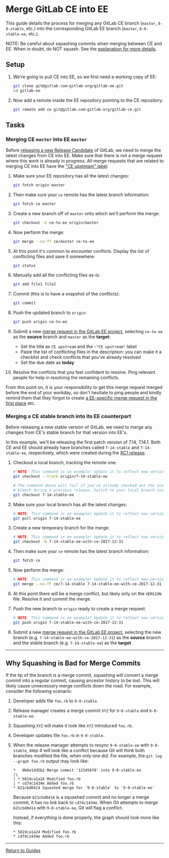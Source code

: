 # Merge GitLab CE into EE

This guide details the process for merging any GitLab CE branch (`master`, `8-0-stable`,
etc.) into the corresponding GitLab EE branch (`master`, `8-0-stable-ee`, etc.).

NOTE: Be careful about squashing commits when merging between CE and EE. When
in doubt, do NOT squash. See the [explanation for more
details](#why-squashing-is-bad-for-merge-commits).

## Setup

1. We're going to pull CE into EE, so we first need a working copy of EE:

    ```sh
    git clone git@gitlab.com:gitlab-org/gitlab-ee.git
    cd gitlab-ee
    ```

1. Now add a remote inside the EE repository pointing to the CE repository:

    ```sh
    git remote add ce git@gitlab.com:gitlab-org/gitlab-ce.git
    ```

## Tasks

### Merging CE `master` into EE `master`

Before [releasing a new Release Candidate](release-candidates.md) of GitLab, we
need to merge the latest changes from CE into EE. Make sure that there is not a
merge request where this work is already in progress. All merge requests that
are related to merging CE into EE have the ["CE upstream" label][upstream label].

1. Make sure your EE repository has all the latest changes:

    ```sh
    git fetch origin master
    ```

1. Then make sure your `ce` remote has the latest branch information:

    ```sh
    git fetch ce master
    ```

1. Create a new branch off of `master` onto which we'll perform the merge:

    ```sh
    git checkout -b ce-to-ee origin/master
    ```

1. Now perform the merge:

    ```sh
    git merge --no-ff ce/master ce-to-ee
    ```

1. At this point it's common to encounter conflicts. Display the list of
  conflicting files and save it somewhere:

    ```sh
    git status
    ```

1. Manually add all the conflicting files as-is:

    ```sh
    git add file1 file2
    ```

1. Commit (this is to have a snapshot of the conflicts):

    ```sh
    git commit
    ```

1. Push the updated branch to `origin`:

    ```sh
    git push origin ce-to-ee
    ```

1. Submit a new [merge request in the GitLab EE project], selecting `ce-to-ee`
   as the **source** branch and `master` as the **target**:
   - Set the title as `CE upstream` and the `~"CE upstream"` label
   - Paste the list of conflicting files in the description: you can make it a
     checklist and check conflicts that you've already resolved
   - Set the due date as **today**

1. Resolve the conflicts that you feel confident to resolve. 
   Ping relevant people for help in resolving the remaining conflicts.
   

From this point on, it is your responsibility to get this merge request merged
before the end of your workday, so don't hesitate to ping people and kindly
remind them that they forgot to create
[a EE-specific merge request in the first place] etc.

[merge request in the GitLab EE project]: https://gitlab.com/gitlab-org/gitlab-ee/merge_requests
[upstream label]: https://gitlab.com/gitlab-org/gitlab-ee/merge_requests?label_name%5B%5D=CE+upstream&scope=all&sort=id_desc&state=opened
[a EE-specific merge request in the first place]: https://docs.gitlab.com/ce/development/limit_ee_conflicts.html

### Merging a CE stable branch into its EE counterpart

Before releasing a new stable version of GitLab, we need to merge any changes
from CE's stable branch for that version into EE's.

In this example, we'll be releasing the first patch version of 7.14, 7.14.1.
Both CE and EE should already have branches called `7-14-stable` and
`7-14-stable-ee`, respectively, which were created during the
[RC1 release](release-candidates.md#4-tag-the-rc1-version).

1. Checkout a local branch, tracking the remote one:

    ```sh
    # NOTE: This command is an example! Update it to reflect new version numbers.
    git checkout --track origin/7-14-stable-ee

    # The command above will fail if you've already checked out the stable
    # branch during a previous release. Switch to your local branch instead:
    git checkout 7-14-stable-ee
    ```

1. Make sure your local branch has all the latest changes:

    ```sh
    # NOTE: This command is an example! Update it to reflect new version numbers.
    git pull origin 7-14-stable-ee
    ```

1. Create a new temporary branch for the merge:

    ```sh
    # NOTE: This command is an example! Update it to reflect new version and date
    git checkout -b 7-14-stable-ee-with-ce-2017-12-31
    ```

1. Then make sure your `ce` remote has the latest branch information:

    ```sh
    git fetch ce
    ```

1. Now perform the merge:

    ```sh
    # NOTE: This command is an example! Update it to reflect new version numbers and date.
    git merge --no-ff ce/7-14-stable 7-14-stable-ee-with-ce-2017-12-31
    ```

1. At this point there will be a merge conflict, but likely only on the
   `VERSION` file. Resolve it and commit the merge.

1. Push the new branch to `origin` ready to create a merge request:

    ```sh
    # NOTE: This command is an example! Update it to reflect new version numbers.
    git push origin 7-14-stable-ee-with-ce-2017-12-31
    ```
    
1. Submit a new [merge request in the GitLab EE project], selecting the new branch (e.g. `7-14-stable-ee-with-ce-2017-12-31`)
   as the **source** branch and the stable branch (e.g. `7-14-stable-ee`) as the **target**

---

## Why Squashing is Bad for Merge Commits

If the tip of the branch is a merge commit, squashing will convert a merge
commit into a regular commit, causing ancestor history to be lost. This will
likely cause unnecessary merge conflicts down the road. For example, consider
the following scenario:

1. Developer adds file `foo.rb` to `9-0-stable`.
2. Release manager creates a merge commit `XYZ` for `9-0-stable` and `9-0-stable-ee`.
3. Squashing `XYZ` will make it look like `XYZ` introduced `foo.rb`.
4. Developer updates file `foo.rb` in `9-0-stable`.
5. When the release manager attempts to resync `9-0-stable-ee` with
   `9-0-stable`, step 4 will look like a conflict because Git will think both
   branches modified the file, when only one did. For example, the
   `git log --graph foo.rb` output may look like:

    ```
    *   0b6e1dd5b2 Merge commit '12345678' into 9-0-stable-ee
    |\
    | * 5819ca1a24 Modified foo.rb
    | * cd74c1434e Added foo.rb
    * 621cbd0414 Squashed merge for `9-0-stable` to `9-0-stable-ee`
    ```

    Because `621cbd0414` is a squashed commit and no longer a merge commit, it has
    no link back to `cd74c1434e`. When Git attempts to merge `621cbd0414` with
    `9-0-stable-ee`, Git will flag a conflict.

    Instead, if everything is done properly, the graph should look more like this:

    ```
    * 5819ca1a24 Modified foo.rb
    * cd74c1434e Added foo.rb
    ```

---

[Return to Guides](../README.md#guides)
